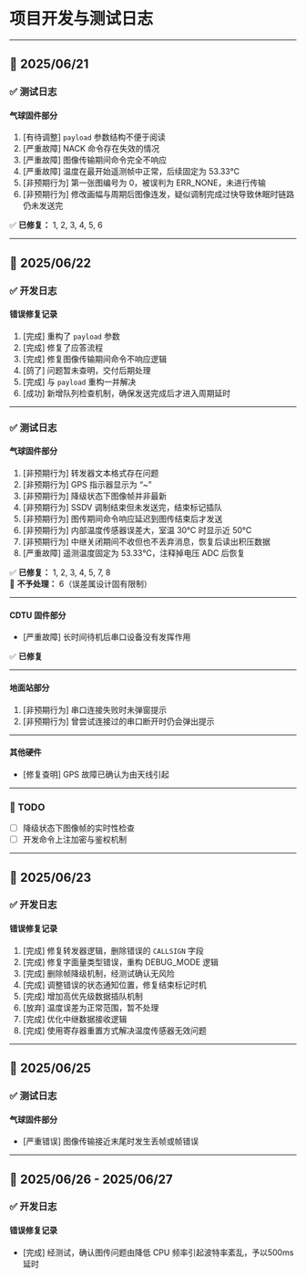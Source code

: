 # 项目开发与测试日志

---

## 📅 2025/06/21

### ✅ 测试日志

#### 气球固件部分

1. [有待调整]  `payload` 参数结构不便于阅读  
2. [严重故障]  NACK 命令存在失效的情况  
3. [严重故障]  图像传输期间命令完全不响应  
4. [严重故障]  温度在最开始遥测帧中正常，后续固定为 53.33℃  
5. [非预期行为] 第一张图编号为 0，被误判为 ERR_NONE，未进行传输  
6. [非预期行为] 修改画幅与周期后图像连发，疑似调制完成过快导致休眠时链路仍未发送完  

✅ **已修复：** 1, 2, 3, 4, 5, 6

---

## 📅 2025/06/22

### ✅ 开发日志

#### 错误修复记录


1. [完成] 重构了 `payload` 参数         
2. [完成] 修复了应答流程  
3. [完成] 修复图像传输期间命令不响应逻辑  
4. [鸽了] 问题暂未查明，交付后期处理  
5. [完成] 与 `payload` 重构一并解决  
6. [成功] 新增队列检查机制，确保发送完成后才进入周期延时  

---

### ✅ 测试日志

#### 气球固件部分

1. [非预期行为] 转发器文本格式存在问题  
2. [非预期行为] GPS 指示器显示为 “~”  
3. [非预期行为] 降级状态下图像帧并非最新  
4. [非预期行为] SSDV 调制结束但未发送完，结束标记插队  
5. [非预期行为] 图传期间命令响应延迟到图传结束后才发送  
6. [非预期行为] 内部温度传感器误差大，室温 30℃ 时显示近 50℃  
7. [非预期行为] 中继关闭期间不收但也不丢弃消息，恢复后读出积压数据  
8. [严重故障]   遥测温度固定为 53.33℃，注释掉电压 ADC 后恢复  

✅ **已修复：** 1, 2, 3, 4, 5, 7, 8  
🚫 **不予处理：** 6（误差属设计固有限制）

---

#### CDTU 固件部分

- [严重故障] 长时间待机后串口设备没有发挥作用

✅ **已修复** 

---

#### 地面站部分

1. [非预期行为] 串口连接失败时未弹窗提示  
2. [非预期行为] 曾尝试连接过的串口断开时仍会弹出提示  

---

#### 其他硬件

- [修复查明] GPS 故障已确认为由天线引起

---

### 📌 TODO

- [ ] 降级状态下图像帧的实时性检查  
- [ ] 开发命令上注加密与鉴权机制

---

## 📅 2025/06/23

### ✅ 开发日志

#### 错误修复记录

1. [完成] 修复转发器逻辑，删除错误的 `CALLSIGN` 字段  
2. [完成] 修复字面量类型错误，重构 DEBUG_MODE 逻辑  
3. [完成] 删除帧降级机制，经测试确认无风险  
4. [完成] 调整错误的状态通知位置，修复结束标记时机  
5. [完成] 增加高优先级数据插队机制  
6. [放弃] 温度误差为正常范围，暂不处理  
7. [完成] 优化中继数据接收逻辑  
8. [完成] 使用寄存器重置方式解决温度传感器无效问题

---

## 📅 2025/06/25

### ✅ 测试日志

#### 气球固件部分

- [严重错误] 图像传输接近末尾时发生丢帧或帧错误

---

## 📅 2025/06/26 - 2025/06/27

### ✅ 开发日志

#### 错误修复记录

- [完成] 经测试，确认图传问题由降低 CPU 频率引起波特率紊乱，予以500ms延时